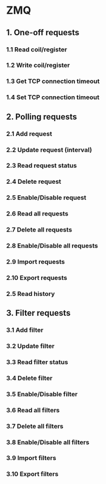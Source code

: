 # ZMQ

## 1. One-off requests

### 1.1 Read coil/register
### 1.2 Write coil/register
### 1.3 Get TCP connection timeout
### 1.4 Set TCP connection timeout

## 2. Polling requests

### 2.1 Add request
### 2.2 Update request (interval)
### 2.3 Read request status
### 2.4 Delete request
### 2.5 Enable/Disable request
### 2.6 Read all requests
### 2.7 Delete all requests
### 2.8 Enable/Disable all requests
### 2.9 Import requests
### 2.10 Export requests
### 2.5 Read history

## 3. Filter requests
### 3.1 Add filter
### 3.2 Update filter
### 3.3 Read filter status
### 3.4 Delete filter
### 3.5 Enable/Disable filter
### 3.6 Read all filters
### 3.7 Delete all filters
### 3.8 Enable/Disable all filters
### 3.9 Import filters
### 3.10 Export filters